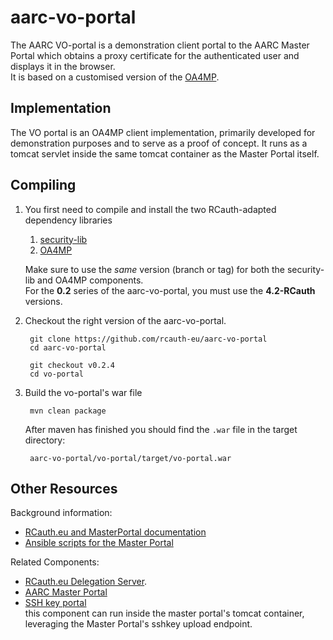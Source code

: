 # aarc-vo-portal
The AARC VO-portal is a demonstration client portal to the AARC
Master Portal which obtains a proxy certificate for the
authenticated user and displays it in the browser.  
It is based on a customised version of the
[OA4MP](https://github.com/rcauth-eu/OA4MP).

## Implementation
The VO portal is an OA4MP client implementation, primarily developed for
demonstration purposes and to serve as a proof of concept. It runs as a tomcat
servlet inside the same tomcat container as the Master Portal itself.

## Compiling

1. You first need to compile and install the two RCauth-adapted dependency
   libraries 
    1. [security-lib](https://github.com/rcauth-eu/security-lib)
    2. [OA4MP](https://github.com/rcauth-eu/OA4MP)
   
   Make sure to use the _same_ version (branch or tag) for both the
   security-lib and OA4MP components.  
   For the **0.2** series of the aarc-vo-portal, you must use the
   **4.2-RCauth** versions.
   
2. Checkout the right version of the aarc-vo-portal.

        git clone https://github.com/rcauth-eu/aarc-vo-portal
        cd aarc-vo-portal

        git checkout v0.2.4
        cd vo-portal

3. Build the vo-portal's war file

        mvn clean package

   After maven has finished you should find the `.war` file in the target
   directory:

        aarc-vo-portal/vo-portal/target/vo-portal.war

## Other Resources

Background information:
* [RCauth.eu and MasterPortal documentation](https://wiki.nikhef.nl/grid/RCauth.eu_and_MasterPortal_documentation)
* [Ansible scripts for the Master Portal](https://github.com/rcauth-eu/aarc-ansible-master-portal)

Related Components:
* [RCauth.eu Delegation Server](https://github.com/rcauth-eu/aarc-delegation-server).
* [AARC Master Portal](https://github.com/rcauth-eu/aarc-master-portal)  
* [SSH key portal](https://github.com/rcauth-eu/aarc-ssh-portal)  
  this component can run inside the master portal's tomcat container,
  leveraging the Master Portal's sshkey upload endpoint.
